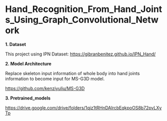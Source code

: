 # Hand_Recognition_From_Hand_Joints_Using_Graph_Convolutional_Network

**1. Dataset**

This project using IPN Dataset: https://gibranbenitez.github.io/IPN_Hand/

**2. Model Architecture**

Replace skeleton input information of whole body into hand joints information to become input for MS-G3D model.

https://github.com/kenziyuliu/MS-G3D

**3. Pretrained_models**

https://drive.google.com/drive/folders/1qjz1tRHnDAIrcbEqkpoOS8b72pvLXyTp



